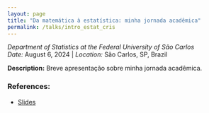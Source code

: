 ```yaml
---
layout: page
title: "Da matemática à estatística: minha jornada acadêmica"
permalink: /talks/intro_estat_cris
---
```


*Department of Statistics at the Federal University of São Carlos*  
*Date:* August 6, 2024 | *Location:* São Carlos, SP, Brazil

**Description:** Breve apresentação sobre minha jornada acadêmica.

### References:

- [Slides](/assets/presentations/jornada_academica.pdf)

